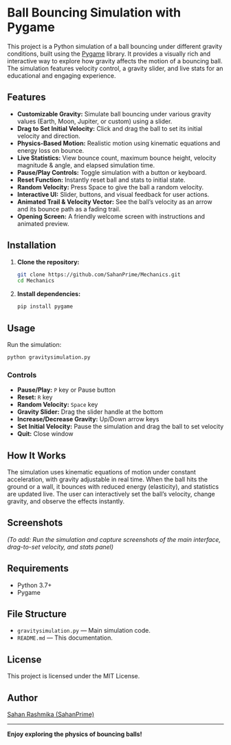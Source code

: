 # Ball Bouncing Simulation with Pygame

This project is a Python simulation of a ball bouncing under different gravity conditions, built using the [Pygame](https://www.pygame.org/news) library. It provides a visually rich and interactive way to explore how gravity affects the motion of a bouncing ball. The simulation features velocity control, a gravity slider, and live stats for an educational and engaging experience.

## Features

- **Customizable Gravity:** Simulate ball bouncing under various gravity values (Earth, Moon, Jupiter, or custom) using a slider.
- **Drag to Set Initial Velocity:** Click and drag the ball to set its initial velocity and direction.
- **Physics-Based Motion:** Realistic motion using kinematic equations and energy loss on bounce.
- **Live Statistics:** View bounce count, maximum bounce height, velocity magnitude & angle, and elapsed simulation time.
- **Pause/Play Controls:** Toggle simulation with a button or keyboard.
- **Reset Function:** Instantly reset ball and stats to initial state.
- **Random Velocity:** Press Space to give the ball a random velocity.
- **Interactive UI:** Slider, buttons, and visual feedback for user actions.
- **Animated Trail & Velocity Vector:** See the ball’s velocity as an arrow and its bounce path as a fading trail.
- **Opening Screen:** A friendly welcome screen with instructions and animated preview.

## Installation

1. **Clone the repository:**
   ```bash
   git clone https://github.com/SahanPrime/Mechanics.git
   cd Mechanics
   ```

2. **Install dependencies:**
   ```bash
   pip install pygame
   ```

## Usage

Run the simulation:

```bash
python gravitysimulation.py
```

### Controls

- **Pause/Play:** `P` key or Pause button
- **Reset:** `R` key
- **Random Velocity:** `Space` key
- **Gravity Slider:** Drag the slider handle at the bottom
- **Increase/Decrease Gravity:** Up/Down arrow keys
- **Set Initial Velocity:** Pause the simulation and drag the ball to set velocity
- **Quit:** Close window

## How It Works

The simulation uses kinematic equations of motion under constant acceleration, with gravity adjustable in real time. When the ball hits the ground or a wall, it bounces with reduced energy (elasticity), and statistics are updated live. The user can interactively set the ball’s velocity, change gravity, and observe the effects instantly.

## Screenshots

*(To add: Run the simulation and capture screenshots of the main interface, drag-to-set velocity, and stats panel)*

## Requirements

- Python 3.7+
- Pygame

## File Structure

- `gravitysimulation.py` — Main simulation code.
- `README.md` — This documentation.

## License

This project is licensed under the MIT License.

## Author

[Sahan Rashmika (SahanPrime)](https://github.com/SahanPrime)

---

**Enjoy exploring the physics of bouncing balls!**
